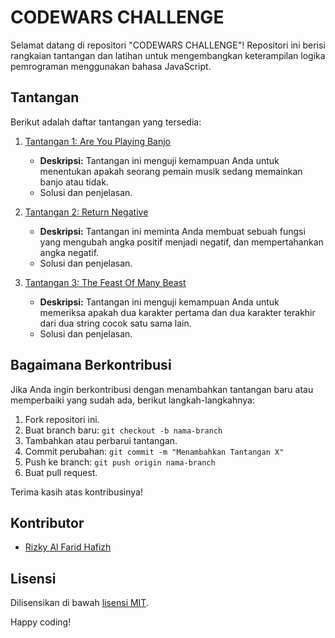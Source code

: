 # CODEWARS CHALLENGE

Selamat datang di repositori "CODEWARS CHALLENGE"! Repositori ini berisi rangkaian tantangan dan latihan untuk mengembangkan keterampilan logika pemrograman menggunakan bahasa JavaScript.

## Tantangan

Berikut adalah daftar tantangan yang tersedia:

1. [Tantangan 1: Are You Playing Banjo](AYPB.js)
   - **Deskripsi:** Tantangan ini menguji kemampuan Anda untuk menentukan apakah seorang pemain musik sedang memainkan banjo atau tidak.
   - Solusi dan penjelasan.

2. [Tantangan 2: Return Negative](RN.js)
   - **Deskripsi:** Tantangan ini meminta Anda membuat sebuah fungsi yang mengubah angka positif menjadi negatif, dan mempertahankan angka negatif.
   - Solusi dan penjelasan.

3. [Tantangan 3: The Feast Of Many Beast](TFMB.JS)
   - **Deskripsi:** Tantangan ini menguji kemampuan Anda untuk memeriksa apakah dua karakter pertama dan dua karakter terakhir dari dua string cocok satu sama lain.
   - Solusi dan penjelasan.

## Bagaimana Berkontribusi

Jika Anda ingin berkontribusi dengan menambahkan tantangan baru atau memperbaiki yang sudah ada, berikut langkah-langkahnya:

1. Fork repositori ini.
2. Buat branch baru: `git checkout -b nama-branch`
3. Tambahkan atau perbarui tantangan.
4. Commit perubahan: `git commit -m "Menambahkan Tantangan X"`
5. Push ke branch: `git push origin nama-branch`
6. Buat pull request.

Terima kasih atas kontribusinya!

## Kontributor

- [Rizky Al Farid Hafizh](https://github.com/rizkyAlFarid)

## Lisensi

Dilisensikan di bawah [lisensi MIT](LICENSE).

Happy coding!
